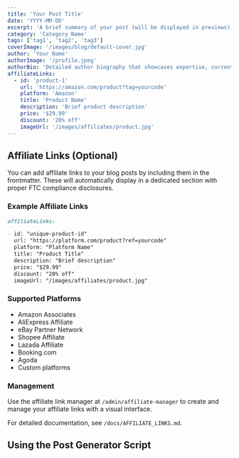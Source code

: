 ```yaml
---
title: 'Your Post Title'
date: 'YYYY-MM-DD'
excerpt: 'A brief summary of your post (will be displayed in previews)'
category: 'Category Name'
tags: ['tag1', 'tag2', 'tag3']
coverImage: '/images/blog/default-cover.jpg'
author: 'Your Name'
authorImage: '/profile.jpeg'
authorBio: 'Detailed author biography that showcases expertise, current role, and interests. Include relevant skills, current projects, or social media handles for better reader connection.'
affiliateLinks:
  - id: 'product-1'
    url: 'https://amazon.com/product?tag=yourcode'
    platform: 'Amazon'
    title: 'Product Name'
    description: 'Brief product description'
    price: '$29.99'
    discount: '20% off'
    imageUrl: '/images/affiliates/product.jpg'
---
```


## Affiliate Links (Optional)

You can add affiliate links to your blog posts by including them in the frontmatter. These will automatically display in a dedicated section with proper FTC compliance disclosures.

### Example Affiliate Links

```markdown
affiliateLinks:

- id: "unique-product-id"
  url: "https://platform.com/product?ref=yourcode"
  platform: "Platform Name"
  title: "Product Title"
  description: "Brief description"
  price: "$29.99"
  discount: "20% off"
  imageUrl: "/images/affiliates/product.jpg"
```

### Supported Platforms

- Amazon Associates
- AliExpress Affiliate
- eBay Partner Network
- Shopee Affiliate
- Lazada Affiliate
- Booking.com
- Agoda
- Custom platforms

### Management

Use the affiliate link manager at `/admin/affiliate-manager` to create and manage your affiliate links with a visual interface.

For detailed documentation, see `/docs/AFFILIATE_LINKS.md`.

## Using the Post Generator Script
